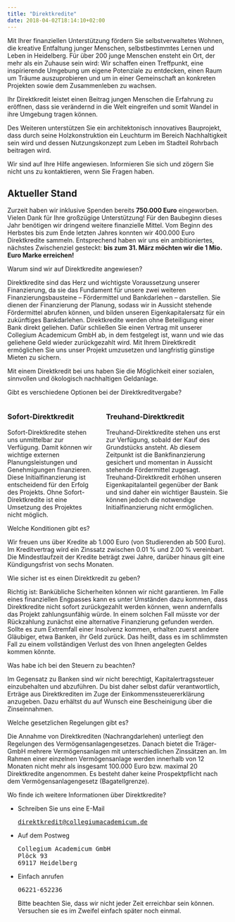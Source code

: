 ```yaml
---
title: "Direktkredite"
date: 2018-04-02T18:14:10+02:00
---
```


Mit Ihrer finanziellen Unterstützung fördern Sie selbstverwaltetes Wohnen, die kreative Entfaltung junger Menschen, selbstbestimmtes Lernen und Leben in Heidelberg. Für über 200 junge Menschen ensteht ein Ort, der mehr als ein Zuhause sein wird: Wir schaffen einen Treffpunkt, eine inspirierende Umgebung um eigene Potenziale zu entdecken, einen Raum um Träume auszuprobieren und um in einer Gemeinschaft an konkreten Projekten sowie dem Zusammenleben zu wachsen.

Ihr Direktkredit leistet einen Beitrag jungen Menschen die Erfahrung zu eröffnen, dass sie verändernd in die Welt eingreifen und somit Wandel in ihre Umgebung tragen können.

Des Weiteren unterstützen Sie ein architektonisch innovatives Bauprojekt, dass durch seine Holzkonstruktion ein Leuchturm im Bereich Nachhaltigkeit sein wird und dessen Nutzungskonzept zum Leben im Stadteil Rohrbach beitragen wird.

Wir sind auf Ihre Hilfe angewiesen. Informieren Sie sich und zögern Sie nicht uns zu kontaktieren, wenn Sie Fragen haben.

## Aktueller Stand
Zurzeit haben wir inklusive Spenden bereits __750.000 Euro__ eingeworben. Vielen Dank für Ihre großzügige Unterstützung! Für den Baubeginn dieses Jahr benötigen wir dringend weitere finanzielle Mittel. Vom Beginn des Herbstes bis zum Ende letzten Jahres konnten wir 400.000 Euro Direktkredite sammeln. Entsprechend haben wir uns ein ambitioniertes, nächstes Zwischenziel gesteckt: __bis zum 31. März möchten wir die 1 Mio. Euro Marke erreichen!__

<section class="accordions">
  <div class="accordion is-active">
    <div class="accordion-header toggle">
      <p>Warum sind wir auf Direktkredite angewiesen?</p>
    </div>
    <div class="accordion-body">
      <div class="accordion-content">
      <p>Direktkredite sind das Herz und wichtigste Voraussetzung unserer Finanzierung, da sie das Fundament für unsere zwei weiteren Finanzierungsbausteine – Fördermittel und Bankdarlehen – darstellen. Sie dienen der Finanzierung der Planung, sodass wir in Aussicht stehende Fördermittel abrufen können, und bilden unseren Eigenkapitalersatz für ein zukünftiges Bankdarlehen. Direktkredite werden ohne Beteiligung einer Bank direkt geliehen. Dafür schließen Sie einen Vertrag mit unserer Collegium Academicum GmbH ab, in dem festgelegt ist, wann und wie das geliehene Geld wieder zurückgezahlt wird. Mit Ihrem Direktkredit ermöglichen Sie uns unser Projekt umzusetzen und langfristig günstige Mieten zu sichern.</p>
      <div class="message is-primary"><div class="message-body">Mit einem Direktkredit bei uns haben Sie die Möglichkeit einer sozialen, sinnvollen und ökologisch nachhaltigen Geldanlage.</div></div>
      </div>
    </div>
  </div>
  <div class="accordion">
    <div class="accordion-header toggle">
      <p>Gibt es verschiedene Optionen bei der Direktkreditvergabe?</p>
    </div>
    <div class="accordion-body">
      <div class="accordion-content">
      <div class="columns">
        <div class="column">
        <h3>Sofort-Direktkredit</h3>
        Sofort-Direktkredite stehen uns unmittelbar zur Verfügung. Damit können wir wichtige externen Planungsleistungen und Genehmigungen finanzieren. Diese Initialfinanzierung ist entscheidend für den Erfolg des Projekts. Ohne Sofort-Direktkredite ist eine Umsetzung des Projektes nicht möglich. 
        </div>
        <div class="column">
        <h3>Treuhand-Direktkredit</h3>
        Treuhand-Direktkredite stehen uns erst zur Verfügung, sobald der Kauf des Grundstücks ansteht. Ab diesem Zeitpunkt ist die Bankfinanzierung gesichert und momentan in Aussicht stehende Fördermittel zugesagt. Treuhand-Direktkredit erhöhen unseren Eigenkapitalanteil gegenüber der Bank und sind daher ein wichtiger Baustein. Sie können jedoch die notwendige Initialfinanzierung nicht ermöglichen. 
        </div>
      </div>
      </div>
    </div>
  </div>
  <div class="accordion">
    <div class="accordion-header toggle">
      <p>Welche Konditionen gibt es?</p>
    </div>
    <div class="accordion-body">
      <div class="accordion-content">
      Wir freuen uns über Kredite ab 1.000 Euro (von Studierenden ab 500 Euro). Im Kreditvertrag wird ein Zinssatz zwischen 0.01 % und 2.00 % vereinbart. Die Mindestlaufzeit der Kredite beträgt zwei Jahre, darüber hinaus gilt eine Kündigungsfrist von sechs Monaten. 
      </div>
    </div>
  </div>
  <div class="accordion">
    <div class="accordion-header toggle">
      <p>Wie sicher ist es einen Direktkredit zu geben?</p>
    </div>
    <div class="accordion-body">
      <div class="accordion-content">
      Richtig ist: Bankübliche Sicherheiten können wir nicht garantieren. Im Falle eines finanziellen Engpasses kann es unter Umständen dazu kommen, dass Direktkredite nicht sofort zurückgezahlt werden können, wenn andernfalls das Projekt zahlungsunfähig würde. In einem solchen Fall müsste vor der Rückzahlung zunächst eine alternative Finanzierung gefunden werden. Sollte es zum Extremfall einer Insolvenz kommen, erhalten zuerst andere Gläubiger, etwa Banken, ihr Geld zurück. Das heißt, dass es im schlimmsten Fall zu einem vollständigen Verlust des von Ihnen angelegten Geldes kommen könnte.
      </div>
    </div>
  </div>
  <div class="accordion">
    <div class="accordion-header toggle">
      <p>Was habe ich bei den Steuern zu beachten?</p>
    </div>
    <div class="accordion-body">
      <div class="accordion-content">
      Im Gegensatz zu Banken sind wir nicht berechtigt, Kapitalertragssteuer einzubehalten und abzuführen. Du bist daher selbst dafür verantwortlich, Erträge aus Direktkrediten im Zuge der Einkommenssteuererklärung anzugeben. Dazu erhältst du auf Wunsch eine Bescheinigung über die Zinseinnahmen. 
      </div>
    </div>
  </div>
  <div class="accordion">
    <div class="accordion-header toggle">
      <p>Welche gesetzlichen Regelungen gibt es?</p>
    </div>
    <div class="accordion-body">
      <div class="accordion-content">
      Die Annahme von Direktkrediten (Nachrangdarlehen) unterliegt den Regelungen des Vermögensanlagengesetzes. Danach bietet die Träger-GmbH mehrere Vermögensanlagen mit unterschiedlichen Zinssätzen an. Im Rahmen einer einzelnen Vermögensanlage werden innerhalb von 12 Monaten nicht mehr als insgesamt 100.000 Euro bzw. maximal 20 Direktkredite angenommen. Es besteht daher keine Prospektpflicht nach dem Vermögensanlagengesetz (Bagatellgrenze). 
      </div>
    </div>
  </div>
  <div class="accordion">
    <div class="accordion-header toggle">
      <p>Wo finde ich weitere Informationen über Direktkredite?</p>
    </div>
    <div class="accordion-body">
      <div class="accordion-content">
      <article class="message is-info">
  <div class="message-body">
    <ul>
      <li>Schreiben Sie uns eine E-Mail
        <pre><a href="mailto:direktkredit@collegiumacademicum.de">direktkredit@collegiumacademicum.de</a></pre>
      </li>
      <li>Auf dem Postweg
        <pre>Collegium Academicum GmbH
Plöck 93
69117 Heidelberg</pre>
      </li>
      <li>Einfach anrufen
        <pre>06221-652236</pre>
        <p>Bitte beachten Sie, dass wir nicht jeder Zeit erreichbar sein können. Versuchen sie es im Zweifel einfach später noch einmal.</p>
    </li>
</ul>

  </div>
</article>
      </div>
    </div>
  </div>
</section>